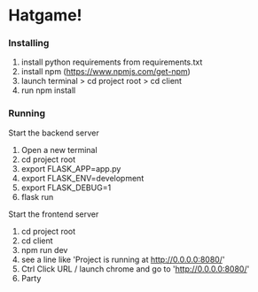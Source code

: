 # Hatgame!

### Installing
1. install python requirements from requirements.txt
2. install npm (https://www.npmjs.com/get-npm)
3. launch terminal > cd project root > cd client
4. run npm install

### Running

Start the backend server
1) Open a new terminal
2) cd project root
3) export FLASK_APP=app.py
4) export FLASK_ENV=development
5) export FLASK_DEBUG=1
6) flask run


Start the frontend server
1) cd project root
2) cd client
3) npm run dev
4) see a line like 'Project is running at http://0.0.0.0:8080/'
5) Ctrl Click URL / launch chrome and go to  'http://0.0.0.0:8080/'
6) Party



